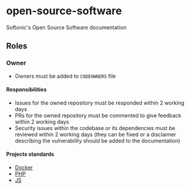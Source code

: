 # open-source-software
Softonic's Open Source Software documentation

## Roles

### Owner

* Owners must be added to `CODEOWNERS` file

#### Responsibilities

* Issues for the owned repository must be responded within 2 working days
* PRs for the owned repository must be commented to give feedback within 2 working days
* Security issues within the codebase or its dependencies must be reviewed within 2 working days (they can be fixed or a disclaimer describing the vulnerability should be added to the documentation)

#### Projects standards

* [Docker](./standards/docker.md)
* [PHP](./standards/php.md)
* [JS](./standards/js.md)

